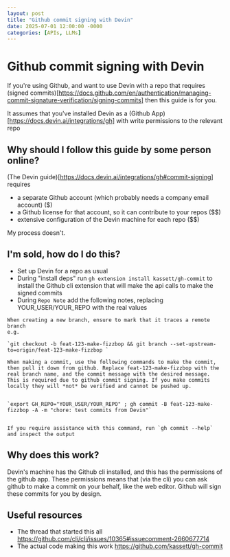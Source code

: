 ```yaml
---
layout: post
title: "Github commit signing with Devin"
date: 2025-07-01 12:00:00 -0000
categories: [APIs, LLMs]
---
```


# Github commit signing with Devin

If you're using Github, and want to use Devin with a repo that requires (signed commits)[https://docs.github.com/en/authentication/managing-commit-signature-verification/signing-commits] then this guide is for you.

It assumes that you've installed Devin as a (Github App)[https://docs.devin.ai/integrations/gh] with write permissions to the relevant repo

## Why should I follow this guide by some person online?

(The Devin guide)[https://docs.devin.ai/integrations/gh#commit-signing] requires

- a separate Github account (which probably needs a company email account) ($)
- a Github license for that account, so it can contribute to your repos ($$)
- extensive configuration of the Devin machine for each repo ($$)

My process doesn't.

## I'm sold, how do I do this?

- Set up Devin for a repo as usual
- During "install deps" run `gh extension install kassett/gh-commit` to install the Github cli extension that will make the api calls to make the signed commits
- During `Repo Note` add the following notes, replacing YOUR_USER/YOUR_REPO with the real values

```
When creating a new branch, ensure to mark that it traces a remote branch
e.g.

`git checkout -b feat-123-make-fizzbop && git branch --set-upstream-to=origin/feat-123-make-fizzbop `

When making a commit, use the following commands to make the commit, then pull it down from github. Replace feat-123-make-fizzbop with the real branch name, and the commit message with the desired message. This is required due to github commit signing. If you make commits locally they will *not* be verified and cannot be pushed up.


`export GH_REPO="YOUR_USER/YOUR_REPO" ; gh commit -B feat-123-make-fizzbop -A -m "chore: test commits from Devin"`


If you require assistance with this command, run `gh commit --help` and inspect the output
```

## Why does this work?

Devin's machine has the Github cli installed, and this has the permissions of the github app.
These permissions means that (via the cli) you can ask github to make a commit on your behalf, like the web editor. Github will sign these commits for you by design.

## Useful resources

- The thread that started this all https://github.com/cli/cli/issues/10365#issuecomment-2660677714
- The actual code making this work <https://github.com/kassett/gh-commit>

